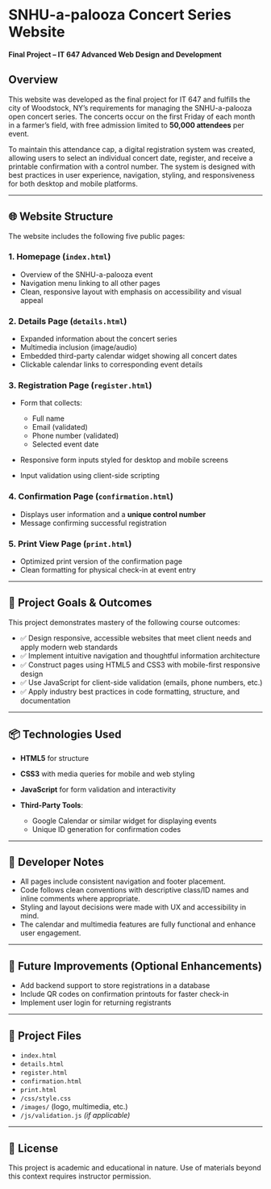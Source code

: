 # SNHU-a-palooza Concert Series Website

**Final Project – IT 647 Advanced Web Design and Development**

## Overview

This website was developed as the final project for IT 647 and fulfills the city of Woodstock, NY’s requirements for managing the SNHU-a-palooza open concert series. The concerts occur on the first Friday of each month in a farmer’s field, with free admission limited to **50,000 attendees** per event.

To maintain this attendance cap, a digital registration system was created, allowing users to select an individual concert date, register, and receive a printable confirmation with a control number. The system is designed with best practices in user experience, navigation, styling, and responsiveness for both desktop and mobile platforms.

---

## 🌐 Website Structure

The website includes the following five public pages:

### 1. **Homepage (`index.html`)**

* Overview of the SNHU-a-palooza event
* Navigation menu linking to all other pages
* Clean, responsive layout with emphasis on accessibility and visual appeal

### 2. **Details Page (`details.html`)**

* Expanded information about the concert series
* Multimedia inclusion (image/audio)
* Embedded third-party calendar widget showing all concert dates
* Clickable calendar links to corresponding event details

### 3. **Registration Page (`register.html`)**

* Form that collects:

    * Full name
    * Email (validated)
    * Phone number (validated)
    * Selected event date
* Responsive form inputs styled for desktop and mobile screens
* Input validation using client-side scripting

### 4. **Confirmation Page (`confirmation.html`)**

* Displays user information and a **unique control number**
* Message confirming successful registration

### 5. **Print View Page (`print.html`)**

* Optimized print version of the confirmation page
* Clean formatting for physical check-in at event entry

---

## 🎯 Project Goals & Outcomes

This project demonstrates mastery of the following course outcomes:

* ✅ Design responsive, accessible websites that meet client needs and apply modern web standards
* ✅ Implement intuitive navigation and thoughtful information architecture
* ✅ Construct pages using HTML5 and CSS3 with mobile-first responsive design
* ✅ Use JavaScript for client-side validation (emails, phone numbers, etc.)
* ✅ Apply industry best practices in code formatting, structure, and documentation

---

## 📦 Technologies Used

* **HTML5** for structure
* **CSS3** with media queries for mobile and web styling
* **JavaScript** for form validation and interactivity
* **Third-Party Tools**:

    * Google Calendar or similar widget for displaying events
    * Unique ID generation for confirmation codes

---

## 🔧 Developer Notes

* All pages include consistent navigation and footer placement.
* Code follows clean conventions with descriptive class/ID names and inline comments where appropriate.
* Styling and layout decisions were made with UX and accessibility in mind.
* The calendar and multimedia features are fully functional and enhance user engagement.

---

## 📝 Future Improvements (Optional Enhancements)

* Add backend support to store registrations in a database
* Include QR codes on confirmation printouts for faster check-in
* Implement user login for returning registrants

---

## 📁 Project Files

* `index.html`
* `details.html`
* `register.html`
* `confirmation.html`
* `print.html`
* `/css/style.css`
* `/images/` (logo, multimedia, etc.)
* `/js/validation.js` *(if applicable)*

---

## 🔐 License

This project is academic and educational in nature. Use of materials beyond this context requires instructor permission.



